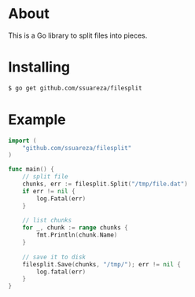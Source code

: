 # About
This is a Go library to split files into pieces.

# Installing
```sh
$ go get github.com/ssuareza/filesplit
```

# Example
```go
import (
    "github.com/ssuareza/filesplit"
)

func main() {
    // split file
	chunks, err := filesplit.Split("/tmp/file.dat")
	if err != nil {
		log.Fatal(err)
    }
    
    // list chunks
	for _, chunk := range chunks {
		fmt.Println(chunk.Name)
    }
    
    // save it to disk
    filesplit.Save(chunks, "/tmp/"); err != nil {
		log.fatal(err)
	}
}
```